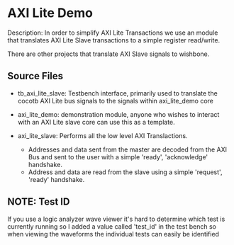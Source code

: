 # AXI Lite Demo

Description: In order to simplify AXI Lite Transactions we use an module that
translates AXI Lite Slave transactions to a simple register read/write.

There are other projects that translate AXI Slave signals to wishbone.


## Source Files

* tb\_axi\_lite\_slave: Testbench interface, primarily used to translate
    the cocotb AXI Lite bus signals to the signals within axi_lite_demo core

* axi\_lite\_demo: demonstration module, anyone who wishes to interact
    with an AXI Lite slave core can use this as a template.

* axi\_lite\_slave: Performs all the low level AXI Translactions.
    * Addresses and data sent from the master are decoded from the AXI Bus and
        sent to the user with a simple 'ready', 'acknowledge' handshake.
    * Address and data are read from the slave using a simple
        'request', 'ready' handshake.

## NOTE: Test ID

If you use a logic analyzer wave viewer it's hard to determine which test is
currently running so I added a value called 'test\_id' in the test bench
so when viewing the waveforms the individual tests can easily be identified
